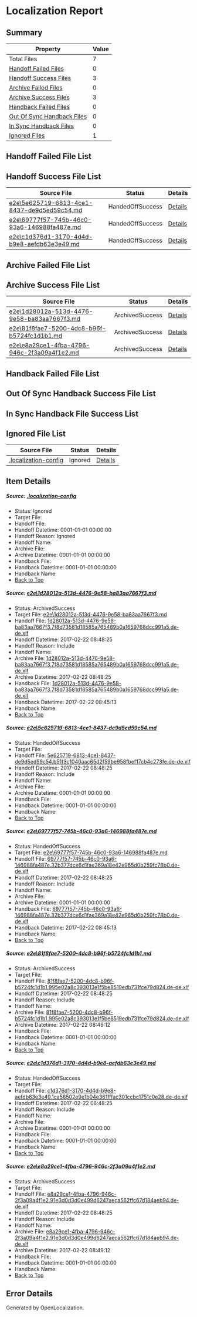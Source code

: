 # <a name='report-top'></a> Localization Report

## Summary
 Property | Value 
 -------- | ----- 
 Total Files | 7
[ Handoff Failed Files ](#handoff-failed-list)| 0
[ Handoff Success Files ](#handoff-success-list)| 3
[ Archive Failed Files ](#archive-failed-list)| 0
[ Archive Success Files ](#archive-success-list)| 3
[ Handback Failed Files ](#handback-failed-list)| 0
[ Out Of Sync Handback Files ](#outofsync-handback-success-list)| 0
[ In Sync Handback Files ](#insync-handback-success-list)| 0
[ Ignored Files ](#ignored-list)| 1

## <a name='handoff-failed-list'></a> Handoff Failed File List

## <a name='handoff-success-list'></a> Handoff Success File List
 Source File | Status | Details 
 ----------- | ------ | ------- 
 [e2e\5e625719-6813-4ce1-8437-de9d5ed59c54.md](https://github.com/OpenLocalizationTestOrg/ol-test4/blob/b0c8f183f3eb13fe8117d23a8729996141fa3749/e2e/5e625719-6813-4ce1-8437-de9d5ed59c54.md) | HandedOffSuccess | [Details](#bbd3cfc8561f24dcff68a8aeca2b06451c35d2ec2)
 [e2e\69777f57-745b-46c0-93a6-146988fa487e.md](https://github.com/OpenLocalizationTestOrg/ol-test4/blob/8b56ee1066417d60bd8488d6895fc56cc228d33a/e2e/69777f57-745b-46c0-93a6-146988fa487e.md) | HandedOffSuccess | [Details](#f4c4fd7c34ca39d06fb28d99d6fed4313ea458883)
 [e2e\c1d376d1-3170-4d4d-b9e8-aefdb63e3e49.md](https://github.com/OpenLocalizationTestOrg/ol-test4/blob/b5bd2e149211b310096c498640091266992c9fcb/e2e/c1d376d1-3170-4d4d-b9e8-aefdb63e3e49.md) | HandedOffSuccess | [Details](#21f21e184c5275b7b4642e6baca94f0bfbb13a985)

## <a name='archive-failed-list'></a> Archive Failed File List

## <a name='archive-success-list'></a> Archive Success File List
 Source File | Status | Details 
 ----------- | ------ | ------- 
 [e2e\1d28012a-513d-4476-9e58-ba83aa7667f3.md](https://github.com/OpenLocalizationTestOrg/ol-test4/blob/0344edee42689cb939822776aba7ffc2ad7e9588/e2e/1d28012a-513d-4476-9e58-ba83aa7667f3.md) | ArchivedSuccess | [Details](#5eafc1f42f4023a85eebfc3b0888c699ac0117a81)
 [e2e\81f8fae7-5200-4dc8-b96f-b5724fc1d1b1.md](https://github.com/OpenLocalizationTestOrg/ol-test4/blob/3b49b54bf42f9dfb8fdc6f1036ccf8856194b1c5/e2e/81f8fae7-5200-4dc8-b96f-b5724fc1d1b1.md) | ArchivedSuccess | [Details](#f3843077c253b44aae8e66a1298aff2f28879ae14)
 [e2e\e8a29ce1-4fba-4796-946c-2f3a09a4f1e2.md](https://github.com/OpenLocalizationTestOrg/ol-test4/blob/3b49b54bf42f9dfb8fdc6f1036ccf8856194b1c5/e2e/e8a29ce1-4fba-4796-946c-2f3a09a4f1e2.md) | ArchivedSuccess | [Details](#95aeb5b5be07c899d14f8ba6b33233de568fcc516)

## <a name='handback-failed-list'></a> Handback Failed File List

## <a name='outofsync-handback-success-list'></a> Out Of Sync Handback Success File List

## <a name='insync-handback-success-list'></a> In Sync Handback File Success List

## <a name='ignored-list'></a> Ignored File List
 Source File | Status | Details 
 ----------- | ------ | ------- 
 [.localization-config](https://github.com/OpenLocalizationTestOrg/ol-test4/blob/3b49b54bf42f9dfb8fdc6f1036ccf8856194b1c5/.localization-config) | Ignored | [Details](#cb0632cf59c1387fc1742bfb9fa3c47f87e2e5c90)

## Item Details
##### <a name='cb0632cf59c1387fc1742bfb9fa3c47f87e2e5c90'></a> Source: [.localization-config](https://github.com/OpenLocalizationTestOrg/ol-test4/blob/3b49b54bf42f9dfb8fdc6f1036ccf8856194b1c5/.localization-config)
* Status: Ignored
* Target File: 
* Handoff File: 
* Handoff Datetime: 0001-01-01 00:00:00
* Handoff Reason: Ignored
* Handoff Name: 
* Archive File: 
* Archive Datetime: 0001-01-01 00:00:00
* Handback File: 
* Handback Datetime: 0001-01-01 00:00:00
* Handback Name: 
* [Back to Top](#report-top)

##### <a name='5eafc1f42f4023a85eebfc3b0888c699ac0117a81'></a> Source: [e2e\1d28012a-513d-4476-9e58-ba83aa7667f3.md](https://github.com/OpenLocalizationTestOrg/ol-test4/blob/0344edee42689cb939822776aba7ffc2ad7e9588/e2e/1d28012a-513d-4476-9e58-ba83aa7667f3.md)
* Status: ArchivedSuccess
* Target File: [e2e\1d28012a-513d-4476-9e58-ba83aa7667f3.md](https://github.com/OpenLocalizationTestOrg/ol-test4-dede/blob/8eefcf4dd48222a4721d0c2e926deec56787f94e/e2e/1d28012a-513d-4476-9e58-ba83aa7667f3.md)
* Handoff File: [1d28012a-513d-4476-9e58-ba83aa7667f3.7f8d73581d18585a765489b0a1659768dcc991a5.de-de.xlf](https://github.com/OpenLocalizationTestOrg/ol-test4-handoff/blob/6279c2319ab141327b5bf85460437e837e353194/ol-handoff/OpenLocalizationTestOrg/ol-test4-dede/xinjiang/ht/1d28012a-513d-4476-9e58-ba83aa7667f3.7f8d73581d18585a765489b0a1659768dcc991a5.de-de.xlf)
* Handoff Datetime: 2017-02-22 08:48:25
* Handoff Reason: Include
* Handoff Name: 
* Archive File: [1d28012a-513d-4476-9e58-ba83aa7667f3.7f8d73581d18585a765489b0a1659768dcc991a5.de-de.xlf](https://github.com/OpenLocalizationTestOrg/ol-test4-handoff/blob/98ac4aad7676ea9df85c3a42e43b18dcc5c6d0aa/ol-archive/OpenLocalizationTestOrg/ol-test4-dede/xinjiang/ht/1d28012a-513d-4476-9e58-ba83aa7667f3.7f8d73581d18585a765489b0a1659768dcc991a5.de-de.xlf)
* Archive Datetime: 2017-02-22 08:48:25
* Handback File: [1d28012a-513d-4476-9e58-ba83aa7667f3.7f8d73581d18585a765489b0a1659768dcc991a5.de-de.xlf](https://github.com/OpenLocalizationTestOrg/ol-test4-handback/blob/6a5f184817411bc97e43f20a0512808a7efe951e/ol-handback/OpenLocalizationTestOrg/ol-test4-dede/xinjiang/mt/1d28012a-513d-4476-9e58-ba83aa7667f3.7f8d73581d18585a765489b0a1659768dcc991a5.de-de.xlf)
* Handback Datetime: 2017-02-22 08:45:13
* Handback Name: 
* [Back to Top](#report-top)

##### <a name='bbd3cfc8561f24dcff68a8aeca2b06451c35d2ec2'></a> Source: [e2e\5e625719-6813-4ce1-8437-de9d5ed59c54.md](https://github.com/OpenLocalizationTestOrg/ol-test4/blob/b0c8f183f3eb13fe8117d23a8729996141fa3749/e2e/5e625719-6813-4ce1-8437-de9d5ed59c54.md)
* Status: HandedOffSuccess
* Target File: 
* Handoff File: [5e625719-6813-4ce1-8437-de9d5ed59c54.b51f3c1040aac65d2f59be958fbef17cb4c273fe.de-de.xlf](https://github.com/OpenLocalizationTestOrg/ol-test4-handoff/blob/6279c2319ab141327b5bf85460437e837e353194/ol-handoff/OpenLocalizationTestOrg/ol-test4-dede/xinjiang/ht/5e625719-6813-4ce1-8437-de9d5ed59c54.b51f3c1040aac65d2f59be958fbef17cb4c273fe.de-de.xlf)
* Handoff Datetime: 2017-02-22 08:48:25
* Handoff Reason: Include
* Handoff Name: 
* Archive File: 
* Archive Datetime: 0001-01-01 00:00:00
* Handback File: 
* Handback Datetime: 0001-01-01 00:00:00
* Handback Name: 
* [Back to Top](#report-top)

##### <a name='f4c4fd7c34ca39d06fb28d99d6fed4313ea458883'></a> Source: [e2e\69777f57-745b-46c0-93a6-146988fa487e.md](https://github.com/OpenLocalizationTestOrg/ol-test4/blob/8b56ee1066417d60bd8488d6895fc56cc228d33a/e2e/69777f57-745b-46c0-93a6-146988fa487e.md)
* Status: HandedOffSuccess
* Target File: [e2e\69777f57-745b-46c0-93a6-146988fa487e.md](https://github.com/OpenLocalizationTestOrg/ol-test4-dede/blob/8eefcf4dd48222a4721d0c2e926deec56787f94e/e2e/69777f57-745b-46c0-93a6-146988fa487e.md)
* Handoff File: [69777f57-745b-46c0-93a6-146988fa487e.32b377dce6d1fae369a18e42e965d0b259fc78b0.de-de.xlf](https://github.com/OpenLocalizationTestOrg/ol-test4-handoff/blob/6279c2319ab141327b5bf85460437e837e353194/ol-handoff/OpenLocalizationTestOrg/ol-test4-dede/xinjiang/ht/69777f57-745b-46c0-93a6-146988fa487e.32b377dce6d1fae369a18e42e965d0b259fc78b0.de-de.xlf)
* Handoff Datetime: 2017-02-22 08:48:25
* Handoff Reason: Include
* Handoff Name: 
* Archive File: 
* Archive Datetime: 0001-01-01 00:00:00
* Handback File: [69777f57-745b-46c0-93a6-146988fa487e.32b377dce6d1fae369a18e42e965d0b259fc78b0.de-de.xlf](https://github.com/OpenLocalizationTestOrg/ol-test4-handback/blob/6a5f184817411bc97e43f20a0512808a7efe951e/ol-handback/OpenLocalizationTestOrg/ol-test4-dede/xinjiang/mt/69777f57-745b-46c0-93a6-146988fa487e.32b377dce6d1fae369a18e42e965d0b259fc78b0.de-de.xlf)
* Handback Datetime: 2017-02-22 08:45:13
* Handback Name: 
* [Back to Top](#report-top)

##### <a name='f3843077c253b44aae8e66a1298aff2f28879ae14'></a> Source: [e2e\81f8fae7-5200-4dc8-b96f-b5724fc1d1b1.md](https://github.com/OpenLocalizationTestOrg/ol-test4/blob/3b49b54bf42f9dfb8fdc6f1036ccf8856194b1c5/e2e/81f8fae7-5200-4dc8-b96f-b5724fc1d1b1.md)
* Status: ArchivedSuccess
* Target File: 
* Handoff File: [81f8fae7-5200-4dc8-b96f-b5724fc1d1b1.995e02a8c393013e1f5be8519edb731fce79d824.de-de.xlf](https://github.com/OpenLocalizationTestOrg/ol-test4-handoff/blob/6279c2319ab141327b5bf85460437e837e353194/ol-handoff/OpenLocalizationTestOrg/ol-test4-dede/xinjiang/ht/81f8fae7-5200-4dc8-b96f-b5724fc1d1b1.995e02a8c393013e1f5be8519edb731fce79d824.de-de.xlf)
* Handoff Datetime: 2017-02-22 08:48:25
* Handoff Reason: Include
* Handoff Name: 
* Archive File: [81f8fae7-5200-4dc8-b96f-b5724fc1d1b1.995e02a8c393013e1f5be8519edb731fce79d824.de-de.xlf](https://github.com/OpenLocalizationTestOrg/ol-test4-handoff/blob/02a4a22fd75376cc170009e05486b998ca813e36/ol-archive/OpenLocalizationTestOrg/ol-test4-dede/xinjiang/ht/81f8fae7-5200-4dc8-b96f-b5724fc1d1b1.995e02a8c393013e1f5be8519edb731fce79d824.de-de.xlf)
* Archive Datetime: 2017-02-22 08:49:12
* Handback File: 
* Handback Datetime: 0001-01-01 00:00:00
* Handback Name: 
* [Back to Top](#report-top)

##### <a name='21f21e184c5275b7b4642e6baca94f0bfbb13a985'></a> Source: [e2e\c1d376d1-3170-4d4d-b9e8-aefdb63e3e49.md](https://github.com/OpenLocalizationTestOrg/ol-test4/blob/b5bd2e149211b310096c498640091266992c9fcb/e2e/c1d376d1-3170-4d4d-b9e8-aefdb63e3e49.md)
* Status: HandedOffSuccess
* Target File: 
* Handoff File: [c1d376d1-3170-4d4d-b9e8-aefdb63e3e49.1ca58502e9e1b04e361fffac301ccbc1751c0e28.de-de.xlf](https://github.com/OpenLocalizationTestOrg/ol-test4-handoff/blob/6279c2319ab141327b5bf85460437e837e353194/ol-handoff/OpenLocalizationTestOrg/ol-test4-dede/xinjiang/ht/c1d376d1-3170-4d4d-b9e8-aefdb63e3e49.1ca58502e9e1b04e361fffac301ccbc1751c0e28.de-de.xlf)
* Handoff Datetime: 2017-02-22 08:48:25
* Handoff Reason: Include
* Handoff Name: 
* Archive File: 
* Archive Datetime: 0001-01-01 00:00:00
* Handback File: 
* Handback Datetime: 0001-01-01 00:00:00
* Handback Name: 
* [Back to Top](#report-top)

##### <a name='95aeb5b5be07c899d14f8ba6b33233de568fcc516'></a> Source: [e2e\e8a29ce1-4fba-4796-946c-2f3a09a4f1e2.md](https://github.com/OpenLocalizationTestOrg/ol-test4/blob/3b49b54bf42f9dfb8fdc6f1036ccf8856194b1c5/e2e/e8a29ce1-4fba-4796-946c-2f3a09a4f1e2.md)
* Status: ArchivedSuccess
* Target File: 
* Handoff File: [e8a29ce1-4fba-4796-946c-2f3a09a4f1e2.91e3d0d3d0e499d6247aeca562ffc67d184aeb94.de-de.xlf](https://github.com/OpenLocalizationTestOrg/ol-test4-handoff/blob/6279c2319ab141327b5bf85460437e837e353194/ol-handoff/OpenLocalizationTestOrg/ol-test4-dede/xinjiang/ht/e8a29ce1-4fba-4796-946c-2f3a09a4f1e2.91e3d0d3d0e499d6247aeca562ffc67d184aeb94.de-de.xlf)
* Handoff Datetime: 2017-02-22 08:48:25
* Handoff Reason: Include
* Handoff Name: 
* Archive File: [e8a29ce1-4fba-4796-946c-2f3a09a4f1e2.91e3d0d3d0e499d6247aeca562ffc67d184aeb94.de-de.xlf](https://github.com/OpenLocalizationTestOrg/ol-test4-handoff/blob/02a4a22fd75376cc170009e05486b998ca813e36/ol-archive/OpenLocalizationTestOrg/ol-test4-dede/xinjiang/ht/e8a29ce1-4fba-4796-946c-2f3a09a4f1e2.91e3d0d3d0e499d6247aeca562ffc67d184aeb94.de-de.xlf)
* Archive Datetime: 2017-02-22 08:49:12
* Handback File: 
* Handback Datetime: 0001-01-01 00:00:00
* Handback Name: 
* [Back to Top](#report-top)


## Error Details

Generated by OpenLocalization.
